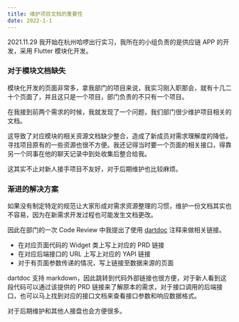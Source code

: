 ```yaml
---
title: 维护项目文档的重要性
date: 2022-1-1
---
```


2021.11.29 我开始在杭州哈啰出行实习，我所在的小组负责的是供应链 APP 的开发，采用 Flutter 模块化开发。

### 对于模块文档缺失

模块化开发的页面非常多，拿我部门的项目来说，我实习刚入职那会，就有十几二十个页面了，并且这只是一个项目，部门负责的不只有一个项目。

在我接到前两个需求的时候，我就发现了一个问题，我们部门很少维护项目相关的文档。

这导致了对应模块的相关资源文档缺少整合，造成了新成员对需求理解度的降低，寻找项目原有的一些资源也很不方便。我还记得当时要一个页面的相关接口，得靠另一个同事在他的聊天记录中到处收集后整合给我。

这其实不止对新人接手项目不友好，对于后期维护也比较麻烦。

<!-- more -->

### 渐进的解决方案

如果没有制定特定的规范让大家形成对需求资源整理的习惯，维护一份文档其实也不容易，因为在新需求开发过程也可能发生文档更改。

因此在部门的一次 Code Review 中我提出了使用 [dartdoc](https://dart.cn/guides/language/effective-dart/documentation) 注释来做相关链接。

- 在对应页面代码的 Widget 类上写上对应的 PRD 链接
- 在对应后端接口的 URL 上写上对应的 YAPI 链接
- 对于有页面参数传递的情况，写上链接至数据来源的页面

dartdoc 支持 markdown，因此跳转到代码外部链接也很方便，对于新人看到这段代码可以通过该提供的 PRD 链接来了解原本的需求，对于接口调用的后端接口，也可以马上找到对应的接口文档来查看接口参数和响应数据格式。

对于后期维护和其他人接盘也会方便很多。
